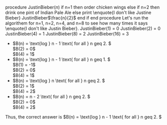 procedure JustinBieber$(n)$
if n=1 then
order chicken wings
else if n=2 then
drink one pint of Indian Pale Ale
else
print \enquote{I don't like Justine Bieber}
JustinBieber$\frac{n}{2}$
end if
end procedure
Let's run the algorithem for n=1, n=2, n=4, and n=8 to see how many times it says \enquote{I don't like Justin Bieber}.
JustinBieber$(1)$ = 0
JustinBieber$(2)$ = 0
JustinBieber$(4)$ = 1
JustinBieber$(8)$ = 2
JustinBieber$(16)$ = 3

<ul>
<li> $B(n) = \text{log } n - 1 \text{ for all } n geq 2. $ <br/> 
	      $B(2) = 0$ <br/> 
$B(4) = 1$
<li> $B(n) = \text{log } n - 1 \text{ for all } n geq 1. $ <br/> 
	      $B(1) = -1$ <br/> 
$B(2) = 0$ <br/> 
$B(4) = 1$
<li> $B(n) = \text{log } n \text{ for all } n geq 2. $ <br/> 
	      $B(2) = 1$ <br/> 
$B(4) = 2$
<li> $B(n) = n - 2 \text{ for all } n geq 2. $ <br/> 
	      $B(2) = 0$ <br/> 
$B(4) = 2$
</ul>
Thus, the correct answer is $B(n) = \text{log } n - 1 \text{ for all } n geq 2. $
